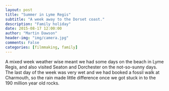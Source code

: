 ```yaml
---
layout: post
title: "Summer in Lyme Regis"
subtitle: "A week away to the Dorset coast."
description: "Family holiday"
date: 2015-08-17 12:00:00
author: "Martin Dawson"
header-img: "img/camera.jpg"
comments: False
categories: [filmmaking, family]
---
```

A mixed week weather wise meant we had some days on the beach in Lyme Regis, and also visited Seaton and Dorchester on the not-so-sunny days. The last day of the week was very wet and we had booked a fossil walk at Charmouth, so the rain made little difference once we got stuck in to the 190 million year old rocks.
